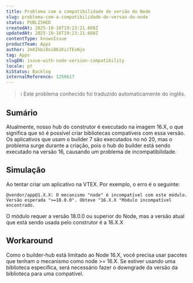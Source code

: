 ```yaml
---
title: Problema com a compatibilidade de versão do Node
slug: problema-com-a-compatibilidade-de-versao-do-node
status: PUBLISHED
createdAt: 2025-10-16T19:23:21.608Z
updatedAt: 2025-10-16T19:23:21.608Z
contentType: knownIssue
productTeam: Apps
author: 2mXZkbi0oi061KicTExNjo
tag: Apps
slugEN: issue-with-node-version-compatibility
locale: pt
kiStatus: Backlog
internalReference: 1256617
---
```


>ℹ️ Este problema conhecido foi traduzido automaticamente do inglês.

## Sumário


Atualmente, nosso hub do construtor é executado na imagem 16.X, o que significa que só é possível criar bibliotecas compatíveis com essa versão. Os aplicativos que usam o builder 7 são executados no nó 20, mas o problema surge durante a criação, pois o hub do builder está sendo executado na versão 16, causando um problema de incompatibilidade.
## Simulação


Ao tentar criar um aplicativo na VTEX. Por exemplo, o erro é o seguinte:

    @vendor/app@1.X.X: O mecanismo "node" é incompatível com este módulo. Versão esperada ">=18.0.0". Obteve "16.X.X "Módulo incompatível encontrado.


O módulo requer a versão 18.0.0 ou superior do Node, mas a versão atual que está sendo usada pelo construtor é a 16.X.X
## Workaround


Como o builder-hub está limitado ao Node 16.X, você precisa usar pacotes que tenham o mecanismo como node >= 16.X. Se estiver usando uma biblioteca específica, será necessário fazer o downgrade da versão da biblioteca para uma compatível.



